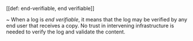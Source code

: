 [[def: end-verifiable, end verifiable]]

~ When a log is _end verifiable_, it means that the log may be verified by any end user that receives a copy. No trust in intervening infrastructure is needed to verify the log and validate the content.

